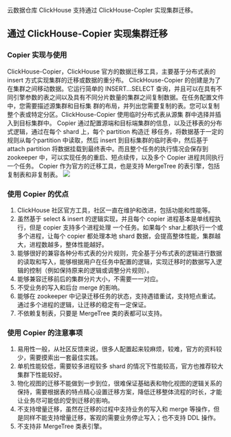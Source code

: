 云数据仓库 ClickHouse 支持通过 ClickHouse-Copler 实现集群迁移。

## 通过 ClickHouse-Copier 实现集群迁移
### Copier 实现与使用 
ClickHouse-Copier，ClickHouse 官方的数据迁移工具，主要基于分布式表的 insert 方式实现集群的迁移或数据的重分布。 
ClickHouse-Copier 的创建是为了在集群之间移动数据。它运行简单的 INSERT...SELECT 查询，并且可以在具有不 同引擎参数的表之间以及具有不同分片数量的集群之间复制数据。在任务配置文件中，您需要描述源集群和目标集 群的布局，并列出您需要复制的表。您可以复制整个表或特定分区。ClickHouse-Copier 使用临时分布式表从源集 群中选择并插入到目标集群中。 
Copier 通过配置源端和目标端集群的信息，以及迁移表的分布式逻辑，通过在每个 shard 上，每个 partition 构造迁 移任务，将数据基于一定的规则从每个partition 中读取，然后 insert 到目标集群的临时表中，然后基于 attach partition 将数据挂载到最终表中。而且整个任务的执行情况会保存到 zookeeper 中，可以实现任务的重启、短点续传，以及多个 Copier 进程共同执行一个任务。 
Copier 作为官方的迁移工具，也是支持 MergeTree 的表引擎，包括复制表和非复制表。 
![](https://qcloudimg.tencent-cloud.cn/raw/f14491c962f44d448d6af87e380bd11e.png)
                    
### 使用 Copier 的优点
1. ClickHouse 社区官方工具，社区一直在维护和改进，包括功能和性能等。           
2. 虽然基于 select & insert 的逻辑实现，并且每个 copier 进程基本是单线程执行，但是 copier 支持多个进程处理 一个任务。如果每个 shar上都执行一个或多个进程，让每个 copier 都处理本地 shard 数据，会提高整体性能，集群越大，进程数越多，整体性能越好。                              
3. 能够很好的兼容各种分布式表的分片规则，完全基于分布式表的逻辑进行数据的读取和写入，能够根据用户在任务中配置的逻辑，实现迁移时的数据写入逻辑的控制（例如保持原来的逻辑或调整分片规则）。                              
4. 能够兼容迁移前后的集群分片大小，不需要一一对应。 
5. 不受业务的写入和后台 merge 的影响。 
6. 能够在 zookeeper 中记录迁移任务的状态，支持遇错重试，支持短点重试。通过多个进程的逻辑，让迁移的稳定有一定保证。 
7. 不依赖复制表，只要是 MergeTree 类的表都可以支持。 
                            
### 使用 Copier 的注意事项
1. 易用性一般，从社区反馈来说，很多人配置起来较麻烦，较难，官方的资料较少，需要摸索出一套最佳实践。 
2. 单机性能较低，需要较多进程较多 shard 的情况下性能较高，官方也推荐较大集群下性能较好。 
3. 物化视图的迁移不能做到一步到位，很难保证基础表和物化视图的逻辑关系的保持，需要根据表的特点精心设置迁移方案，降低迁移整体流程的时⻓，才能让业务尽可能低的受到迁移的影响。                             
4. 不支持增量迁移，虽然在迁移的过程中支持业务的写入和 merge 等操作，但是同样不能支持增量迁移，客观的需要业务停止写入；也不支持 DDL 操作。            
5. 不支持非 MergeTree 类表引擎。 


                                            

